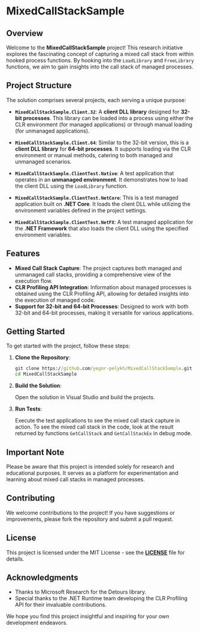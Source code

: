 # MixedCallStackSample

## Overview

Welcome to the **MixedCallStackSample** project! This research initiative explores the fascinating concept of capturing a mixed call stack from within hooked process functions. By hooking into the `LoadLibrary` and `FreeLibrary` functions, we aim to gain insights into the call stack of managed processes.

## Project Structure

The solution comprises several projects, each serving a unique purpose:

- **`MixedCallStackSample.Client.32`**: A **client DLL library** designed for **32-bit processes**. This library can be loaded into a process using either the CLR environment (for managed applications) or through manual loading (for unmanaged applications).
  
- **`MixedCallStackSample.Client.64`**: Similar to the 32-bit version, this is a **client DLL library** for **64-bit processes**. It supports loading via the CLR environment or manual methods, catering to both managed and unmanaged scenarios.
  
- **`MixedCallStackSample.ClientTest.Native`**: A test application that operates in an **unmanaged environment**. It demonstrates how to load the client DLL using the `LoadLibrary` function.
  
- **`MixedCallStackSample.ClientTest.NetCore`**: This is a test managed application built on **.NET Core**. It loads the client DLL while utilizing the environment variables defined in the project settings.
  
- **`MixedCallStackSample.ClientTest.NetFX`**: A test managed application for the **.NET Framework** that also loads the client DLL using the specified environment variables.

## Features

- **Mixed Call Stack Capture**: The project captures both managed and unmanaged call stacks, providing a comprehensive view of the execution flow.
- **CLR Profiling API Integration**: Information about managed processes is obtained using the CLR Profiling API, allowing for detailed insights into the execution of managed code.
- **Support for 32-bit and 64-bit Processes**: Designed to work with both 32-bit and 64-bit processes, making it versatile for various applications.

## Getting Started

To get started with the project, follow these steps:

1. **Clone the Repository**:

   ```cmd
   git clone https://github.com/yegor-pelykh/MixedCallStackSample.git
   cd MixedCallStackSample

2. **Build the Solution**:

    Open the solution in Visual Studio and build the projects.

3. **Run Tests**:

    Execute the test applications to see the mixed call stack capture in action. To see the mixed call stack in the code, look at the result returned by functions `GetCallStack` and `GetCallStackEx` in debug mode.

## Important Note

Please be aware that this project is intended solely for research and educational purposes. It serves as a platform for experimentation and learning about mixed call stacks in managed processes.

## Contributing

We welcome contributions to the project! If you have suggestions or improvements, please fork the repository and submit a pull request.

## License

This project is licensed under the MIT License - see the [**LICENSE**](/LICENSE) file for details.

## Acknowledgments

- Thanks to Microsoft Research for the Detours library.
- Special thanks to the .NET Runtime team developing the CLR Profiling API for their invaluable contributions.

We hope you find this project insightful and inspiring for your own development endeavors.